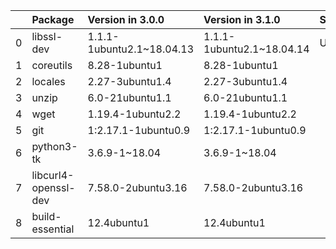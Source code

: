 <!-- markdown-link-check-disable -->

|    | Package              | Version in 3.0.0          | Version in 3.1.0          | Status   |
|---:|:---------------------|:--------------------------|:--------------------------|:---------|
|  0 | libssl-dev           | 1.1.1-1ubuntu2.1~18.04.13 | 1.1.1-1ubuntu2.1~18.04.14 | UPDATED  |
|  1 | coreutils            | 8.28-1ubuntu1             | 8.28-1ubuntu1             |          |
|  2 | locales              | 2.27-3ubuntu1.4           | 2.27-3ubuntu1.4           |          |
|  3 | unzip                | 6.0-21ubuntu1.1           | 6.0-21ubuntu1.1           |          |
|  4 | wget                 | 1.19.4-1ubuntu2.2         | 1.19.4-1ubuntu2.2         |          |
|  5 | git                  | 1:2.17.1-1ubuntu0.9       | 1:2.17.1-1ubuntu0.9       |          |
|  6 | python3-tk           | 3.6.9-1~18.04             | 3.6.9-1~18.04             |          |
|  7 | libcurl4-openssl-dev | 7.58.0-2ubuntu3.16        | 7.58.0-2ubuntu3.16        |          |
|  8 | build-essential      | 12.4ubuntu1               | 12.4ubuntu1               |          |